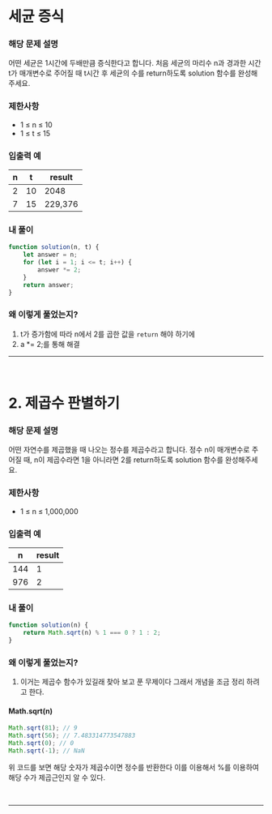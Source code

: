 # 세균 증식

### 해당 문제 설명

어떤 세균은 1시간에 두배만큼 증식한다고 합니다. 처음 세균의 마리수 n과 경과한 시간 t가 매개변수로 주어질 때 t시간 후 세균의 수를 return하도록 solution 함수를 완성해주세요.

### 제한사항

- 1 ≤ n ≤ 10
- 1 ≤ t ≤ 15

### 입출력 예

| n   | t   | result  |
| --- | --- | ------- |
| 2   | 10  | 2048    |
| 7   | 15  | 229,376 |

### 내 풀이

```js
function solution(n, t) {
	let answer = n;
	for (let i = 1; i <= t; i++) {
		answer *= 2;
	}
	return answer;
}
```

### 왜 이렇게 풀었는지?

1. t가 증가함에 따라 n에서 2를 곱한 값을 `return` 해야 하기에
2. a \*= 2;를 통해 해결

---

<br>

# 2. 제곱수 판별하기

### 해당 문제 설명

어떤 자연수를 제곱했을 때 나오는 정수를 제곱수라고 합니다. 정수 n이 매개변수로 주어질 때, n이 제곱수라면 1을 아니라면 2를 return하도록 solution 함수를 완성해주세요.

### 제한사항

- 1 ≤ n ≤ 1,000,000

### 입출력 예

| n   | result |
| --- | ------ |
| 144 | 1      |
| 976 | 2      |

### 내 풀이

```js
function solution(n) {
	return Math.sqrt(n) % 1 === 0 ? 1 : 2;
}
```

### 왜 이렇게 풀었는지?

1. 이거는 제곱수 함수가 있길래 찾아 보고 푼 무제이다 그래서 개념을 조금 정리 하려고 한다.

#### Math.sqrt(n)

```js
Math.sqrt(81); // 9
Math.sqrt(56); // 7.483314773547883
Math.sqrt(0); // 0
Math.sqrt(-1); // NaN
```

위 코드를 보면 해당 숫자가 제곱수이면 정수를 반환한다 이를 이용해서 %를 이용하여 해당 수가 제곱근인지 알 수 있다.

<br>

---
